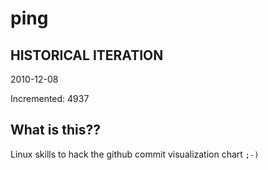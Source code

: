 # ping

## HISTORICAL ITERATION
2010-12-08

Incremented: 4937

## What is this?? 
Linux skills to hack the github commit visualization chart `;-)`
